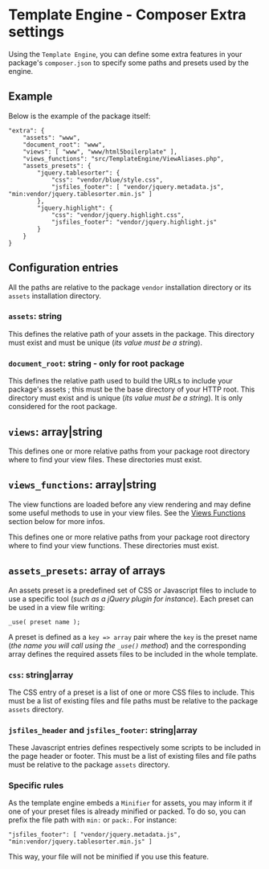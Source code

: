 Template Engine - Composer Extra settings
=========================================

Using the `Template Engine`, you can define some extra features in your package's `composer.json`
to specify some paths and presets used by the engine.

## Example

Below is the example of the package itself:

    "extra": {
        "assets": "www",
        "document_root": "www",
        "views": [ "www", "www/html5boilerplate" ],
        "views_functions": "src/TemplateEngine/ViewAliases.php",
        "assets_presets": {
            "jquery.tablesorter": {
                "css": "vendor/blue/style.css",
                "jsfiles_footer": [ "vendor/jquery.metadata.js", "min:vendor/jquery.tablesorter.min.js" ]
            },
            "jquery.highlight": {
                "css": "vendor/jquery.highlight.css",
                "jsfiles_footer": "vendor/jquery.highlight.js"
            }
        }
    }

## Configuration entries

All the paths are relative to the package `vendor` installation directory or its `assets`
installation directory.

### `assets`: string

This defines the relative path of your assets in the package. This directory must exist
and must be unique (*its value must be a string*).

### `document_root`: string - only for **root** package

This defines the relative path used to build the URLs to include your package's assets ; 
this must be the base directory of your HTTP root.
This directory must exist and is unique (*its value must be a string*). It is only considered
for the root package.

## `views`: array|string

This defines one or more relative paths from your package root directory where to find your
view files. These directories must exist.

## `views_functions`: array|string

The view functions are loaded before any view rendering and may define some useful methods
to use in your view files. See the [Views Functions](#views_fcts) section below for more infos.

This defines one or more relative paths from your package root directory where to find your
view functions. These directories must exist.

## `assets_presets`: array of arrays

An assets preset is a predefined set of CSS or Javascript files to include to use a specific
tool (*such as a jQuery plugin for instance*). Each preset can be used in a view file writing:

    _use( preset name );

A preset is defined as a `key => array` pair where the `key` is the preset name (*the name
you will call using the `_use()` method*) and the corresponding array defines the required
assets files to be included in the whole template.

### `css`: string|array

The CSS entry of a preset is a list of one or more CSS files to include. This must be a list
of existing files and file paths must be relative to the package `assets` directory.

### `jsfiles_header` and `jsfiles_footer`: string|array

These Javascript entries defines respectively some scripts to be included in the page header
or footer. This must be a list of existing files and file paths must be relative to the
package `assets` directory.

### Specific rules

As the template engine embeds a `Minifier` for assets, you may inform it if one of your
preset files is already minified or packed. To do so, you can prefix the file path with
`min:` or `pack:`. For instance:

    "jsfiles_footer": [ "vendor/jquery.metadata.js", "min:vendor/jquery.tablesorter.min.js" ]

This way, your file will not be minified if you use this feature.
